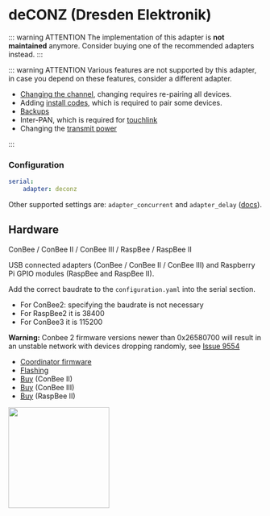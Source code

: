 # deCONZ (Dresden Elektronik)

::: warning ATTENTION
The implementation of this adapter is **not maintained** anymore.
Consider buying one of the recommended adapters instead.
:::

::: warning ATTENTION
Various features are not supported by this adapter, in case you depend on these features, consider a different adapter.

- [Changing the channel](../configuration/zigbee-network.md#changing-the-zigbee-channel), changing requires re-pairing all devices.
- Adding [install codes](../../guide/usage/mqtt_topics_and_messages.md#zigbee2mqttbridgerequestinstall_codeadd), which is required to pair some devices.
- [Backups](../../guide/usage/mqtt_topics_and_messages.md#zigbee2mqttbridgerequestbackup)
- Inter-PAN, which is required for [touchlink](../../guide/usage/touchlink.md)
- Changing the [transmit power](../../guide/configuration/adapter-settings.md)

:::

### Configuration

```yaml
serial:
    adapter: deconz
```

Other supported settings are: `adapter_concurrent` and `adapter_delay` ([docs](../configuration/adapter-settings.md)).

## Hardware

ConBee / ConBee II / ConBee III / RaspBee / RaspBee II

USB connected adapters (ConBee / ConBee II / ConBee III) and Raspberry Pi GPIO modules (RaspBee and RaspBee II).

Add the correct baudrate to the `configuration.yaml` into the serial section.

- For ConBee2: specifying the baudrate is not necessary
- For RaspBee2 it is 38400
- For ConBee3 it is 115200

**Warning:** Conbee 2 firmware versions newer than 0x26580700 will result in an unstable network with devices dropping randomly, see [Issue 9554](https://github.com/Koenkk/zigbee2mqtt/issues/9554)

- [Coordinator firmware](https://deconz.dresden-elektronik.de/deconz-firmware/)
- [Flashing](https://github.com/dresden-elektronik/deconz-rest-plugin/wiki/Update-deCONZ-manually)
- [Buy](https://phoscon.de/conbee2#buy) (ConBee II)
- [Buy](https://phoscon.de/conbee3#buy) (ConBee III)
- [Buy](https://phoscon.de/raspbee2#buy) (RaspBee II)

<img src="../../images/conbee.jpg" width="200" />
